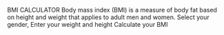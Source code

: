 BMI CALCULATOR 
Body mass index (BMI) is a measure of body fat based on height and weight that applies to adult men and women. 
Select your gender, Enter your weight and height
Calculate your BMI
